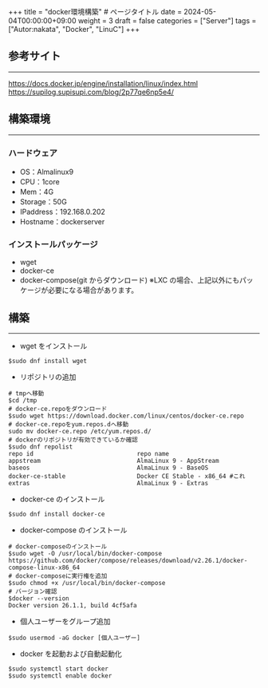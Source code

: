 +++
title = "docker環境構築" # ページタイトル
date = 2024-05-04T00:00:00+09:00
weight = 3
draft = false
categories = ["Server"]
tags = ["Autor:nakata", "Docker", "LinuC"]
+++

## 参考サイト

---

https://docs.docker.jp/engine/installation/linux/index.html \
https://supilog.supisupi.com/blog/2p77qe6np5e4/

## 構築環境

---

### ハードウェア

- OS：Almalinux9
- CPU：1core
- Mem：4G
- Storage：50G
- IPaddress：192.168.0.202
- Hostname：dockerserver

### インストールパッケージ

- wget
- docker-ce
- docker-compose(git からダウンロード)
  ※LXC の場合、上記以外にもパッケージが必要になる場合があります。

## 構築

---

- wget をインストール

```
$sudo dnf install wget
```

- リポジトリの追加

```
# tmpへ移動
$cd /tmp
# docker-ce.repoをダウンロード
$sudo wget https://download.docker.com/linux/centos/docker-ce.repo
# docker-ce.repoをyum.repos.dへ移動
sudo mv docker-ce.repo /etc/yum.repos.d/
# dockerのリポジトリが有効できているか確認
$sudo dnf repolist
repo id                             repo name
appstream                           AlmaLinux 9 - AppStream
baseos                              AlmaLinux 9 - BaseOS
docker-ce-stable                    Docker CE Stable - x86_64 #これ
extras                              AlmaLinux 9 - Extras
```

- docker-ce のインストール

```
$sudo dnf install docker-ce
```

- docker-compose のインストール

```
# docker-composeのインストール
$sudo wget -O /usr/local/bin/docker-compose https://github.com/docker/compose/releases/download/v2.26.1/docker-compose-linux-x86_64
# docker-composeに実行権を追加
$sudo chmod +x /usr/local/bin/docker-compose
# バージョン確認
$docker --version
Docker version 26.1.1, build 4cf5afa
```

- 個人ユーザーをグループ追加

```
$sudo usermod -aG docker [個人ユーザー]
```

- docker を起動および自動起動化

```
$sudo systemctl start docker
$sudo systemctl enable docker
```

